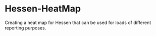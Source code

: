 # Hessen-HeatMap

Creating a heat map for Hessen that can be used for loads of different reporting purposes.
